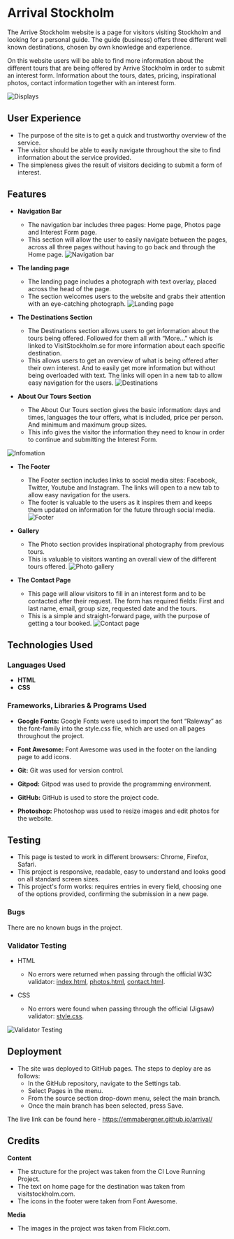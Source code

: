 # Arrival Stockholm 

The Arrive Stockholm website is a page for visitors visiting Stockholm and looking for a personal guide. The guide (business) offers three different well known destinations, chosen by own knowledge and experience. 

On this website users will be able to find more information about the different tours that are being offered by Arrive Stockholm in order to submit an interest form. Information about the tours, dates, pricing, inspirational photos, contact information together with an interest form. 

![Displays](assets/readme/ami.png)

## User Experience
- The purpose of the site is to get a quick and trustworthy overview of the service.
- The visitor should be able to easily navigate throughout the site to find information about the service provided. 
- The simpleness gives the result of visitors deciding to submit a form of interest. 
 	

## Features 
- __Navigation Bar__
    - The navigation bar includes three pages: Home page, Photos page and Interest Form page. 
    - This section will allow the user to easily navigate between the pages, across all three pages without having to go back and through the Home page. 
![Navigation bar](assets/readme/header.png)

- __The landing page__
    - The landing page includes a photograph with text overlay, placed across the head of the page.
    - The section welcomes users to the website and grabs their attention with an eye-catching photograph.
![Landing page](assets/readme/cover.png)

- __The Destinations Section__
   - The Destinations section allows users to get information about the tours being offered. Followed for them all with “More…” which is linked to VisitStockholm.se for more information about each specific destination. 
   - This allows users to get an overview of what is being offered after their own interest. And to easily get more information but without being overloaded with text. The links will open in a new tab to allow easy navigation for the users.
![Destinations](assets/readme/places.png)

- __About Our Tours Section__
    - The About Our Tours section gives the basic information: days and times, languages the tour offers, what is included, price per person. And minimum and maximum group sizes. 
    - This info gives the visitor the information they need to know in order to continue and submitting the Interest Form. 

![Infomation](assets/readme/tour.png)

- __The Footer__
    - The Footer section includes links to social media sites: Facebook, Twitter, Youtube and Instagram. The links will open to a new tab to allow easy navigation for the users. 
    - The footer is valuable to the users as it inspires them and keeps them updated on information for the future through social media.
![Footer](assets/readme/footer.png)

- __Gallery__
    - The Photo section provides inspirational photography from previous tours. 
    - This is valuable to visitors wanting an overall view of the different tours offered. 
![Photo gallery](assets/readme/gallery.png)


- __The Contact Page__
    - This page will allow visitors to fill in an interest form and to be contacted after their request. The form has required fields: First and last name, email, group size, requested date and the tours. 
    - This is a simple and straight-forward page, with the purpose of getting a tour booked. 
![Contact page](assets/readme/form.png)

## Technologies Used 

### Languages Used
- __HTML__
- __CSS__

### Frameworks, Libraries & Programs Used
- __Google Fonts:__
    Google Fonts were used to import the font “Raleway” as the font-family into the style.css file, which are used on all pages throughout the project.

- __Font Awesome:__
     Font Awesome was used in the footer on the landing page to add icons.

- __Git:__
     Git was used for version control.

- __Gitpod:__
     Gitpod was used to provide the programming environment. 

- __GitHub:__
    GitHub is used to store the project code.

- __Photoshop:__
 Photoshop was used to resize images and edit photos for the website.

## Testing 
- This page is tested to work in different browsers: Chrome, Firefox, Safari.
- This project is responsive, readable, easy to understand and looks good on all standard screen sizes.
- This project's form works: requires entries in every field, choosing one of the options provided, confirming the submission in a new page.

### Bugs
There are no known bugs in the project.

### Validator Testing 

- HTML
  - No errors were returned when passing through the official W3C validator: 
  [index.html](https://validator.w3.org/nu/?doc=https%3A%2F%2F8000-gray-dingo-ob9ikojk.ws-eu25.gitpod.io%2Findex.html),
  [photos.html](https://validator.w3.org/nu/?doc=https%3A%2F%2F8000-gray-dingo-ob9ikojk.ws-eu25.gitpod.io%2Fphotos.html),
    [contact.html](https://validator.w3.org/nu/?doc=https%3A%2F%2F8000-gray-dingo-ob9ikojk.ws-eu25.gitpod.io%2Fcontact.html).

- CSS
  - No errors were found when passing through the official (Jigsaw) validator: [style.css](https://jigsaw.w3.org/css-validator/validator?uri=https%3A%2F%2F8000-gray-dingo-ob9ikojk.ws-eu25.gitpod.io%2Fassets%2Fcss%2Fstyle.css&profile=css3svg&usermedium=all&warning=1&vextwarning=&lang=en).


![Validator Testing](assets/readme/lighthouse.png)

## Deployment 

- The site was deployed to GitHub pages. The steps to deploy are as follows: 
  - In the GitHub repository, navigate to the Settings tab. 
  - Select Pages in the menu.
  - From the source section drop-down menu, select the main branch.
  - Once the main branch has been selected, press Save. 


The live link can be found here -  https://emmabergner.github.io/arrival/

## Credits
__Content__
- The structure for the project was taken from the CI Love Running Project. 
- The text on home page for the destination was taken from visitstockholm.com. 
- The icons in the footer were taken from Font Awesome.

__Media__
- The images in the project was taken from Flickr.com.

